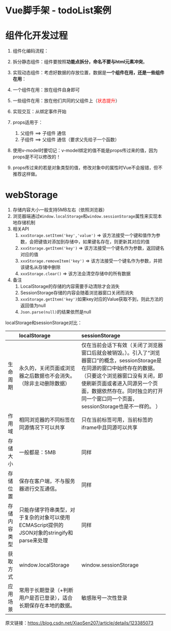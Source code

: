 # Vue脚手架 - todoList案例

# 组件化开发过程

1. 组件化编码流程：
  1. 拆分静态组件：组件要按照**功能点拆分，命名不要与html元素冲突**。
  2. 实现动态组件：考虑好数据的存放位置，数据是**一个组件在用，还是一些组件在用**：
   1. 一个组件在用：放在组件自身即可
   2. 一些组件在用：放在他们共同的父组件上（<span style="color:red">状态提升</span>）
  3. 实现交互：从绑定事件开始

2. props适用于：
   1. 父组件 ==> 子组件 通信
   2. 子组件 ==> 父组件 通信（要求父先给子一个函数）
3. 使用v-model时要切记：v-model绑定的值不能是props传过来的值，因为props是不可以修改的！
4. props传过来的若是对象类型的值，修改对象中的属性时Vue不会报错，但不推荐这样做。


# webStorage

1. 存储内容大小一般支持5MB左右（依照浏览器）
2. 浏览器端通过`Window.localStorage`和`window.sessionStorage`属性来实现本地存储机制
3. 相关API
   1. `xxxStorage.setItem('key','value')` => 该方法接受一个键和值作为参数，会把键值对添加到存储中，如果键名存在，则更新其对应的值
   2. `xxxStorage.getItem('key')`         => 该方法接受一个键名作为参数，返回键名对应的值
   3. `xxxStorage.removeItem('key')`      => 该方法接受一个键名作为参数，并把该键名从存储中删除
   4. `xxxStorage.clear()`                => 该方法会清空存储中的所有数据
4. 备注
   1. LocalStorage的存储的内容需要手动清除才会消失
   2. SessionStorage存储的内容会随着浏览器窗口关闭而消失
   3. `xxxStorage.getItem('key')`如果key对应的Value获取不到，则此方法的返回值为null
   4. `Json.parse(null)`的结果依然是null



localStorage和sessionStorage对比：

|              | localStorage                                                 | sessionStorage                                               |
| ------------ | :----------------------------------------------------------- | :----------------------------------------------------------- |
| 生命周期     | 永久的，关闭页面或浏览器之后数据也不会消失。（除非主动删除数据） | 仅在当前会话下有效（关闭了浏览器窗口后就会被销毁。）。引入了“浏览器窗口”的概念，sessionStorage是在同源的窗口中始终存在的数据。（只要这个浏览器窗口没有关闭，即使刷新页面或者进入同源另一个页面，数据依然存在。同时独立的打开同一个窗口同一个页面，sessionStorage也是不一样的。 ） |
| 作用域       | 相同浏览器的不同标签在同源情况下可以共享                     | 只在当前标签可用，当前标签的iframe中且同源可以共享           |
| 存储大小     | 一般都是：5MB                                                | 同样                                                         |
| 存储位置     | 保存在客户端，不与服务器进行交互通信。                       | 同样                                                         |
| 存储内容类型 | 只能存储字符串类型，对于复杂的对象可以使用ECMAScript提供的JSON对象的stringify和parse来处理 | 同样                                                         |
| 获取方式     | window.localStorage                                          | window.sessionStorage                                        |
| 应用场景     | 常用于长期登录（+判断用户是否已登录），适合长期保存在本地的数据。 | 敏感账号一次性登录                                           |

原文链接：https://blog.csdn.net/XiaoSen207/article/details/123385073

